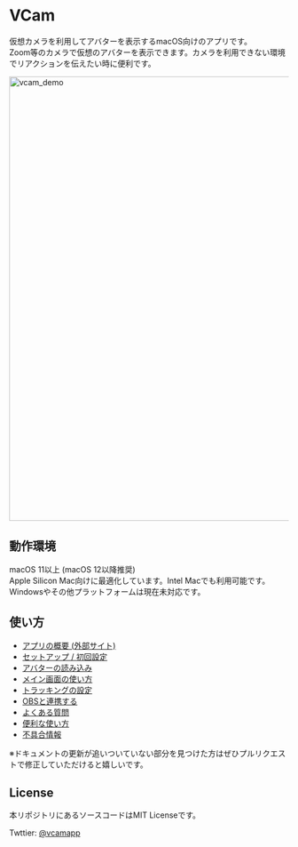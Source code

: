 # VCam
仮想カメラを利用してアバターを表示するmacOS向けのアプリです。  
Zoom等のカメラで仮想のアバターを表示できます。カメラを利用できない環境でリアクションを伝えたい時に便利です。

<img width="800px" alt="vcam_demo" src="https://user-images.githubusercontent.com/8188636/156933698-bfc331cc-659f-4f98-84e2-08b164f1400a.png">

## 動作環境
macOS 11以上 (macOS 12以降推奨)  
Apple Silicon Mac向けに最適化しています。Intel Macでも利用可能です。  
Windowsやその他プラットフォームは現在未対応です。

## 使い方
- [アプリの概要 (外部サイト)](https://tattn.fanbox.cc/posts/3541601)
- [セットアップ / 初回設定](manual/setup.md)
- [アバターの読み込み](manual/model.md)
- [メイン画面の使い方](manual/main.md)
- [トラッキングの設定](manual/tracking.md)
- [OBSと連携する](manual/OBS.md)
- [よくある質問](FAQ.md)
- [便利な使い方](manual/example.md)
- [不具合情報](manual/issue.md)

※ドキュメントの更新が追いついていない部分を見つけた方はぜひプルリクエストで修正していただけると嬉しいです。

## License
本リポジトリにあるソースコードはMIT Licenseです。

Twttier: [@vcamapp](https://twitter.com/vcamapp)
